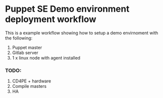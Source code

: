 # Puppet SE Demo environment deployment workflow

This is a example workflow showing how to setup a demo envirnoment with the following:

1. Puppet master
2. Gitlab server
3. 1 x linux node with agent installed


### TODO:
1. CD4PE + hardware
2. Compile masters
3. HA
